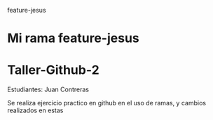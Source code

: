 feature-jesus
# Mi rama feature-jesus

# Taller-Github-2

Estudiantes: Juan Contreras 


Se realiza ejercicio practico en github en el uso de ramas, y cambios realizados en estas 

